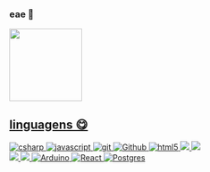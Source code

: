 ### eae 🤠

<a href= "https://github.com/xJhonatan"> 
 
   <img height="130em" src="https://github-readme-stats.vercel.app/api/top-langs/?username=xJhonatan&layout=compact&langs_count=7&theme=apprentice"/>
  
  ## linguagens 😋
  
  
<p>
  <img alt="csharp" src="https://img.shields.io/badge/-Csharp-green?style=flat-square&logo=csharp&logoColor=ffffff">
  <img alt="javascript" src="https://img.shields.io/badge/-JavaScript-eed718?style=flat-square&logo=javascript&logoColor=ffffff">
  <img alt="git" src="https://img.shields.io/badge/-Git-F05032?style=flat-square&logo=git&logoColor=white" />
  <img alt="Github" src="http://img.shields.io/badge/-Github-000000?style=flat-square&logo=github&logoColor=FFFFFF">
  <img alt="html5" src="https://img.shields.io/badge/-HTML5-E34F26?style=flat-square&logo=html5&logoColor=white" />
  <img src = "https://img.shields.io/badge/-CSS3-1572B6?style=flat-square&logo=css3&logoColor=white">
  <img src="http://img.shields.io/badge/-Java-F89820?style=flat-square&logo=java&logoColor=white">
  <br>
  <img src="http://img.shields.io/badge/-VS%20Code-007ACC?style=flat-square&logo=visual%20studio%20code&logoColor=white">
  <img src="https://img.shields.io/badge/Microsoft_SQL_Server-CC2927?style=flat-square&logo=microsoft-sql-server&logoColor=white">
  <img alt="Arduino" src="https://img.shields.io/badge/-Arduino-00979D?style=flat-square&logo=Arduino&logoColor=white">
  <img alt="React" src="https://img.shields.io/badge/-React-45b8d8?style=flat-square&logo=react&logoColor=white" />
  <img alt="Postgres" src="https://img.shields.io/badge/postgres-%23316192.svg?style=flat-square&logo=postgresql&logoColor=white">
</p>

 
